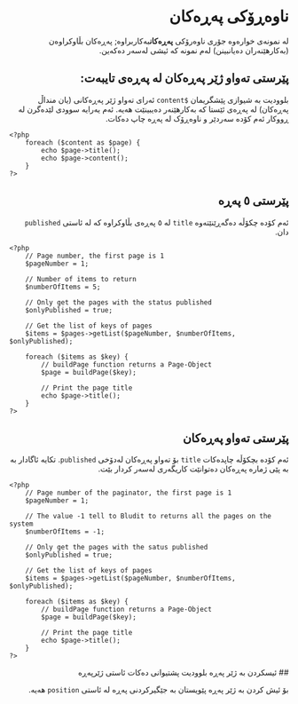 <div dir="rtl" >

# ناوەڕۆکی پەڕەکان
<!-- position: 3 -->

لە نمونەی خوارەوە جۆری ناوەرۆکی **پەڕەکان**بەکاربراوە; پەڕەکان بڵاوکراوەن (بەکارهێنەران دەیانبینن) لەم نمونە کە ئیشی لەسەر دەکەین.

<h2 id="list-all-pages-from-the-active-page">پێرستی تەواو ژێر پەڕەکان لە پەڕەی تایبەت:</h2>

بلوودیت بە شیوازی پێشگریمان `$content` ئەرای تەواو ژێر پەڕەکانی (یان منداڵ پەڕەکان) لە پەڕەی ئێستا کە بەکارهێنەر دەیبینێت هەیە. ئەم یەرایە سوودی لێدەگرن لە ڕووکار ئەم کۆدە سەردێر و ناوەڕۆک لە پەڕە چاپ دەکات.
</div>

```
<?php
	foreach ($content as $page) {
		echo $page->title();
		echo $page->content();
	}
?>
```

<div dir="rtl" >
<h2 id="list-the-latest-5-pages">پێرستی ٥ پەڕە</h2>

ئەم کۆدە چکۆڵە دەگەڕێنێتەوە `title` لە ٥ پەڕەی بڵاوکراوە کە لە ئاستی `published` دان.
</div>

```
<?php
	// Page number, the first page is 1
	$pageNumber = 1;

	// Number of items to return
	$numberOfItems = 5;

	// Only get the pages with the status published
	$onlyPublished = true;

	// Get the list of keys of pages
	$items = $pages->getList($pageNumber, $numberOfItems, $onlyPublished);

	foreach ($items as $key) {
		// buildPage function returns a Page-Object
		$page = buildPage($key);

		// Print the page title
		echo $page->title();
	}
?>
```

<div dir="rtl" >
<h2 id="list-all-pages">پێرستی تەواو پەڕەکان</h2>

ئەم کۆدە بچکۆڵە چاپدەکات `title` بۆ تەواو پەڕەکان لەدۆخی `published`. تکایە ئاگادار بە بە پێی ژمارە پەڕەکان دەتوانێت کاریگەری لەسەر کردار بێت.
</div>

```
<?php
	// Page number of the paginator, the first page is 1
	$pageNumber = 1;

	// The value -1 tell to Bludit to returns all the pages on the system
	$numberOfItems = -1;

	// Only get the pages with the satus published
	$onlyPublished = true;

	// Get the list of keys of pages
	$items = $pages->getList($pageNumber, $numberOfItems, $onlyPublished);

	foreach ($items as $key) {
		// buildPage function returns a Page-Object
		$page = buildPage($key);

		// Print the page title
		echo $page->title();
	}
?>
```
<div dir="rtl" >
## ئیسکردن بە ژێر پەڕە
بلوودیت پشتیوانی دەکات ئاستی ژێرپەڕە

بۆ ئیش کردن بە ژێر پەڕە پێویستان بە جێگیرکردنی پەڕە لە ئاستی `position` هەیە.
</div>
